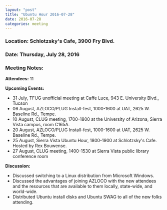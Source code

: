 ```yaml
---
layout: "post"
title: "Ubuntu Hour 2016-07-28"
date: 2016-07-28
categories: meeting
---
```


### Location: Schlotzsky's Cafe, 3900 Fry Blvd.

### Date: Thursday, July 28, 2016

### Meeting Notes:

**Attendees:** 11

**Upcoming Events:**

 * 31 July, TFUG unofficial meeting at Caffe Luce, 943 E. University Blvd., Tucson
 * 06 August, AZLOCO/PLUG Install-fest, 1000-1600 at UAT, 2625 W. Baseline Rd., Tempe.
 * 10 August,  CLUG meeting, 1700-1800 at the University of Arizona, Sierra Vista campus, room C165A.
 * 20 August,  AZLOCO/PLUG Install-fest, 1000-1600 at UAT, 2625 W. Baseline Rd., Tempe.
 * 25 August,  Sierra Vista Ubuntu Hour, 1800-1900 at Schlotzsky's Cafe.  Hosted by Rex Bouwense.
 * 27 August, CLUG meeting, 1400-1530 at Sierra Vista public library conference room
 
**Discussion:**

 * Discussed switching to a Linux distribution from Microsoft Windows.
 * Discussed the advantages of joining AZLOCO with the new attendees and the resources that are available to them locally, state-wide, and world-wide.
 * Distributed Ubuntu install disks and Ubuntu SWAG to all of the new folks attending. 


